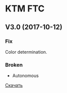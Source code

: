 # KTM FTC

## V3.0 (2017-10-12)

### Fix

Color determination.

### Broken

- Autonomous

[Скачать](http://vhundef.net/Development-TeamCode-debug.apk)
